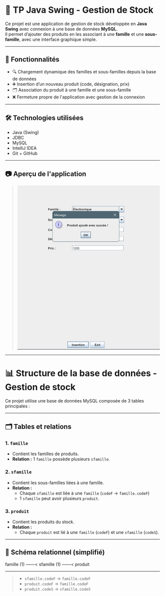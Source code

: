 # 🎯 TP Java Swing - Gestion de Stock

Ce projet est une application de gestion de stock développée en **Java Swing** avec connexion à une base de données **MySQL**.  
Il permet d’ajouter des produits en les associant à une **famille** et une **sous-famille**, avec une interface graphique simple.

---

## 🧩 Fonctionnalités

- 🔍 Chargement dynamique des familles et sous-familles depuis la base de données
- ➕ Insertion d’un nouveau produit (code, désignation, prix)
- 🗂 Association du produit à une famille et une sous-famille
- ❌ Fermeture propre de l'application avec gestion de la connexion

---

## 🛠️ Technologies utilisées

- Java (Swing)
- JDBC
- MySQL
- IntelliJ IDEA
- Git + GitHub

---
## 📷 Aperçu de l'application

> ![Capture d’écran](images/screenshot.png)


---

# 📊 Structure de la base de données - Gestion de stock

Ce projet utilise une base de données MySQL composée de 3 tables principales :

---

## 🗂️ Tables et relations

### 1. `famille`
- Contient les familles de produits.
- **Relation :** 1 `famille` possède plusieurs `sfamille`.

### 2. `sfamille`
- Contient les sous-familles liées à une famille.
- **Relation :**
    - Chaque `sfamille` est liée à une `famille` (`codeF` → `famille.codeF`)
    - 1 `sfamille` peut avoir plusieurs `produit`.

### 3. `produit`
- Contient les produits du stock.
- **Relation :**
    - Chaque `produit` est lié à une `famille` (`codeF`) et une `sfamille` (`codeS`).

---

## 🔗 Schéma relationnel (simplifié)

famille (1) ───< sfamille (1) ───< produit

---
> - `sfamille.codeF` → `famille.codeF`
> - `produit.codeF` → `famille.codeF`
> - `produit.codeS` → `sfamille.codeS`
